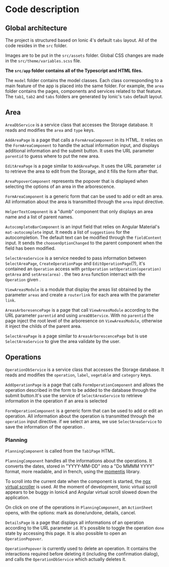 # Code description

## Global architecture

The project is structured based on Ionic 4's default `tabs` layout.
All of the code resides in the `src` folder.

Images are to be put in the `src/assets` folder.
Global CSS changes are made in the `src/theme/variables.scss` file.

**The `src/app` folder contains all of the Typescript and HTML files.**

The `model` folder contains the model classes.
Each class corresponding to a main feature of the app is placed into the same folder. For example, the `area` folder contains the pages, components and services related to that feature.
The `tab1`, `tab2` and `tabs` folders are generated by Ionic's `tabs` default layout.

## Area

`AreaDbService` is a service class that accesses the Storage database. It reads and modifies the `area` and `type` keys.

`AddAreaPage` is a page that calls a `FormAreaComponent` in its HTML. It relies on the `FormAreaComponent` to handle the actual information input, and displays additional information and the submit button.
It uses the URL parameter `parentid` to guess where to put the new area.

`EditAreaPage` is a page similar to `AddAreaPage`. It uses the URL parameter `id` to retrieve the area to edit from the Storage, and it fills the form after that.

`AreaPopoverComponent` represents the popover that is displayed when selecting the options of an area in the arborescence.

`FormAreaComponent` is a generic form that can be used to add or edit an area. All information about the area is transmitted through the `area` input directive.

`HelperTextComponent` is a "dumb" component that only displays an area name and a list of parent names.

`AutocompleteBarComponent` is an input field that relies on Angular Material's `mat-autocomplete` input. It needs a list of `suggestions` for the autocompletion. The default text can be modified through the `fieldContent` input. It sends the `choosenOptionChanged` to the parent component when the field has been modified.

`SelectAreaService` is a service needed to pass information between `SelectAreaPage`, `CreateOperationPage` and `EditOperationPage`(?), it's contained an `Operation` access with `getOperation` `setOperation(operation)` `getArea` and `setArea(area)` . the two `Area` function interract with the `Operation` given .

`ViewAreasModule` is a module that display the areas list obtained by the parameter `areas` and create a `routerlink` for each area with the parameter `link`.

`AreasArboresencePage` is a page that call `ViewAreasModule` according to the URL parameter `parentid` and using `areaDBService`. With no `parentid` the page inject the root level of the arboresence on `ViewAreasModule`, otherwise it inject the childs of the parent area.

`SelectAreaPage` is a page similar to `AreasArborescencePage` but is use `SelectAreaService` to give the area validate by the user.


## Operations

`OperationDbService` is a service class that accesses the Storage database. It reads and modifies the `operation`, `label`, `vegetable` and `category` keys.

`AddOperationPage` is a page that calls `FormOperationComponent` and allows the operation described in the form to be added to the database through the submit button.It's use the service of `SelectAreaService` to retrieve information in the operation if an area is selected

`FormOperationComponent` is a generic form that can be used to add or edit an operation. All information about the operation is transmitted through the `operation` input directive. if we select an area, we use `SelectAreaService` to save the information of the operation .

### Planning

`PlanningComponent` is called from the `Tab1Page` HTML.

`PlanningComponent` handles all the informations about the operations. It converts the dates, stored in "YYYY-MM-DD" into a "Do MMMM YYYY" format, more readable, and in french, using the [momentjs](https://momentjs.com/docs/) library.

To scroll into the current date when the component is started, the [ngx virtual scroller](https://www.npmjs.com/package/ngx-virtual-scroller) is used. At the moment of development, Ionic virtual scroll appears to be buggy in Ionic4 and Angular virtual scroll slowed down the application.

On click on one of the operations in `PlanningComponent`, an `ActionSheet` opens, with the options: mark as done/undone, details, cancel.

`DetailsPage` is a page that displays all informations of an operation according to the URL parameter `id`. It's possible to toggle the operation `done` state by accessing this page. It is also possible to open an `OperationPopover`.

`OperationPopover` is currently used to delete an operation. It contains the interactions required before deleting it (including the confirmation dialog), and calls the `OperationDbService` which actually deletes it.

